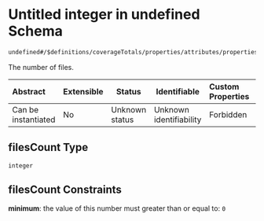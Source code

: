 # Untitled integer in undefined Schema

```txt
undefined#/$definitions/coverageTotals/properties/attributes/properties/filesCount
```

The number of files.


| Abstract            | Extensible | Status         | Identifiable            | Custom Properties | Additional Properties | Access Restrictions | Defined In                                            |
| :------------------ | ---------- | -------------- | ----------------------- | :---------------- | --------------------- | ------------------- | ----------------------------------------------------- |
| Can be instantiated | No         | Unknown status | Unknown identifiability | Forbidden         | Allowed               | none                | [records.json\*](records.json "open original schema") |

## filesCount Type

`integer`

## filesCount Constraints

**minimum**: the value of this number must greater than or equal to: `0`
